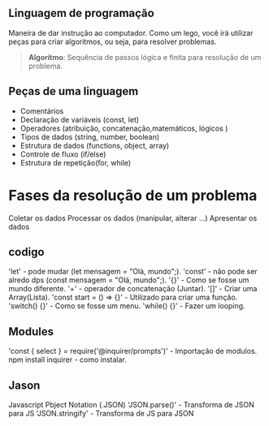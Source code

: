 ## Linguagem de programação

Maneira de dar instrução ao computador.
Como um lego, você irá utilizar peças para criar algoritmos, ou seja, para resolver problemas.

> **Algoritmo**: Sequência de passos lógica e finita para resolução de um problema.

## Peças de uma linguagem

- Comentários
- Declaração de variáveis (const, let)
- Operadores (atribuição, concatenação,matemáticos, lógicos )
- Tipos de dados (string, number, boolean)
- Estrutura de dados (functions, object, array)
- Controle de fluxo (if/else)
- Estrutura de repetição(for, while)

# Fases da resolução de um problema
 
Coletar os dados
Processar os dados (manipular, alterar ...)
Apresentar os dados


## codigo 
'let' - pode mudar (let mensagem = "Olá, mundo";).
'const' - não pode ser alredo dps (const mensagem = "Olá, mundo";).
'{}' - Como se fosse um mundo diferente.
'+' - operador de concatenação (Juntar).
'[]' - Criar uma Array(Lista).
'const start = () => {}' - Utilizado para criar uma função.
'switch() {}' - Como se fosse um menu.
'while() {}' - Fazer um looping.

## Modules
'const { select } = require('@inquirer/prompts')' - Importação de modulos.
npm install inquirer - como instalar.

## Jason
Javascript Pbject Notation (.JSON)
'JSON.parse()' - Transforma de JSON para JS
'JSON.stringify' - Transforma de JS para JSON